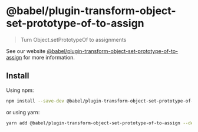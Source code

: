 # @babel/plugin-transform-object-set-prototype-of-to-assign

> Turn Object.setPrototypeOf to assignments

See our website [@babel/plugin-transform-object-set-prototype-of-to-assign](https://babeljs.io/docs/babel-plugin-transform-object-set-prototype-of-to-assign) for more information.

## Install

Using npm:

```sh
npm install --save-dev @babel/plugin-transform-object-set-prototype-of-to-assign
```

or using yarn:

```sh
yarn add @babel/plugin-transform-object-set-prototype-of-to-assign --dev
```
